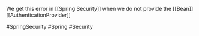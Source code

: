 We get this error in [[Spring Security]] when we do not provide the [[Bean]] [[AuthenticationProvider]]

#SpringSecurity #Spring #Security 